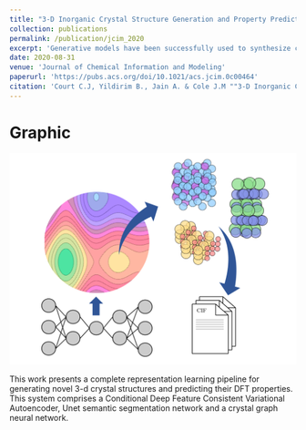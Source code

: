 ```yaml
---
title: "3-D Inorganic Crystal Structure Generation and Property Prediction via Representation Learning"
collection: publications
permalink: /publication/jcim_2020
excerpt: 'Generative models have been successfully used to synthesize completely novel images, text, music and speech. As such, they present an exciting opportunity for the design of new materials for functional applications. So far, generative deep-learning methods applied to molecular and drug discovery have yet to produce stable and novel 3-D crystal structures across multiple material classes. To that end, we herein present an autoencoder-based generative deep-representation learning pipeline for geometrically optimized 3-D crystal structures that simultaneously predicts the values of eight target properties. The system is highly general, as demonstrated through creation of novel materials from three separate material classes: binary alloys, ternary perovskites and Heusler compounds. Comparison of these generated structures to those optimized via electronic-structure calculations shows that our generated materials are valid and geometrically optimized.'
date: 2020-08-31
venue: 'Journal of Chemical Information and Modeling'
paperurl: 'https://pubs.acs.org/doi/10.1021/acs.jcim.0c00464'
citation: 'Court C.J, Yildirim B., Jain A. & Cole J.M ""3-D Inorganic Crystal Structure Generation and Property Prediction via Representation Learning"" <i>Journal of Chemical Information and Modeling</i> (accepted for publication) (2020)'
---
```

# Graphic
![TOC](/images/toc.png)

This work presents a complete representation learning pipeline for generating novel 3-d crystal structures and predicting their DFT properties. This system comprises a Conditional Deep Feature Consistent Variational Autoencoder, Unet semantic segmentation network and a crystal graph neural network. 
